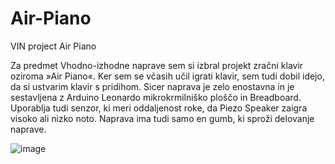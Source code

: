 # Air-Piano
VIN project Air Piano



Za predmet Vhodno-izhodne naprave sem si izbral projekt zračni klavir oziroma »Air Piano«. Ker sem se včasih učil igrati klavir, sem tudi dobil idejo, da si ustvarim klavir s pridihom. Sicer naprava  je zelo enostavna in je sestavljena z Arduino Leonardo mikrokrmilniško ploščo in Breadboard. Uporablja tudi senzor, ki meri oddaljenost roke, da Piezo Speaker zaigra visoko ali nizko noto. Naprava ima tudi samo en gumb, ki sproži delovanje naprave.

![image](https://github.com/IgorRado1/Air-Piano/assets/144734664/3e8f6c5d-8b2d-4ffd-9665-fc654c7515f5)


